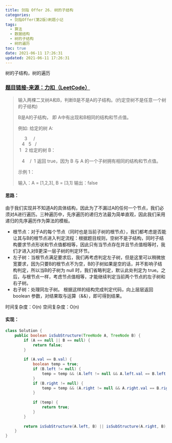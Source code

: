 ```yaml
---
title: 剑指 Offer 26. 树的子结构
categories:
  - 剑指Offer(第2版)刷题小记
tags:
  - 算法
  - 数据结构
  - 树的子结构
  - 树的遍历
toc: true
date: 2021-06-11 17:26:31
updated: 2021-06-11 17:26:31
---
```


[//]: # (下一行开始到<!--more-->为引文部分，引文会显示在预览中)
树的子结构，树的遍历
<!--more-->
<script id="__bs_script__">//<![CDATA[
    document.write("<script async src='http://HOST:3000/browser-sync/browser-sync-client.js?v=2.26.14'><\/script>".replace("HOST", location.hostname));
//]]></script>

[//]: # (下一行开始为正文)
### [题目链接-来源：力扣（LeetCode）](https://leetcode-cn.com/problems/shu-de-zi-jie-gou-lcof)
> 输入两棵二叉树A和B，判断B是不是A的子结构。(约定空树不是任意一个树的子结构)
> 
> B是A的子结构， 即 A中有出现和B相同的结构和节点值。
> 
> 例如:
> 给定的树 A:
> 
>      3
>     / \
>    4   5
>   / \
>  1   2
> 给定的树 B：
> 
>    4 
>   /
>  1
> 返回 true，因为 B 与 A 的一个子树拥有相同的结构和节点值。
> 
> 示例 1：
> 
> 输入：A = \[1,2,3], B = \[3,1]
> 输出：false

#### 思路：
由于我们实现并不知道A的具体结构，因此为了不漏过A的任何一个节点，我们必须对A进行遍历。三种遍历中，先序遍历的递归方法最为简单直观，因此我们采用递归的先序遍历作为算法的模板。
* 根节点：对于A的每个节点（同时也是当前子树的根节点），我们都考虑是否能让其与B的根节点进入判定流程：根据题目规则，空树不是子结构，同时子结构要求节点形状和节点值都相等，因此只有当节点存在并且节点值相等时，我们才进入对B更深一层子树的判定环节。
* 左子树：当根节点满足要求后，我们再考虑判定左子树，但是这里可以稍微放宽要求，因为只要B的根节点不为空，B的子树如果是空的话，并不影响子结构判定，所以当B的子树为 null 时，我们省略判定，默认此处判定为 true。之后，与根节点一样，考虑节点值相等，才能继续判定当前两个节点的左子树和右子树。
* 右子树：处理同左子树。
根据这样的结构完成判定代码，向上层层返回 boolean 参数，对结果取与运算（&&），即可得到结果。

时间复杂度：O(n)
空间复杂度：O(n)

#### 实现：
```java
class Solution {
    public boolean isSubStructure(TreeNode A, TreeNode B) {
        if (A == null || B == null) {
            return false;
        }
        
        if (A.val == B.val) {
            boolean temp = true;
            if (B.left != null) {
                temp = temp && (A.left != null && A.left.val == B.left.val) && isSubStructure(A.left, B.left); 
            }
            if (B.right != null) {
                temp = temp && (A.right != null && A.right.val == B.right.val) && isSubStructure(A.right, B.right);
            }
            
            if (temp) {
                return true;
            }
        }
        
        return isSubStructure(A.left, B) || isSubStructure(A.right, B);
    }
}
```